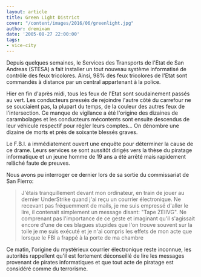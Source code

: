 ```yaml
---
layout: article
title: Green Light District
cover: "/content/images/2016/06/greenlight.jpg"
author: dremixam
date: '2005-08-27 22:00:00'
tags:
- vice-city
---
```


Depuis quelques semaines, le Services des Transports de l'Etat de San Andreas (STESA) a fait installer un tout nouveau système informatisé de contrôle des feux tricolores. Ainsi, 98% des feux tricolores de l'Etat sont commandés à distance par un central appartenant à la police.

Hier en fin d'après midi, tous les feux de l'Etat sont soudainement passés au vert. Les conducteurs pressés de rejoindre l'autre côté du carrefour ne se souciaient pas, la plupart du temps, de la couleur des autres feux de l'intersection. Ce manque de vigilance a été l'origine des dizaines de carambolages et les conducteurs mécontents sont ensuite descendus de leur véhicule respectif pour régler leurs comptes... On dénombre une dizaine de morts et près de soixante blessés graves.

Le F.B.I. a immédiatement ouvert une enquête pour déterminer la cause de ce drame. Leurs services se sont aussitôt dirigés vers la thèse du piratage informatique et un jeune homme de 19 ans a été arrêté mais rapidement relâché faute de preuves.

Nous avons pu interroger ce dernier lors de sa sortie du commissariat de San Fierro:

> J'étais tranquillement devant mon ordinateur, en train de jouer au dernier UnderStrike quand j'ai reçu un courrier électronique. Ne recevant pas fréquemment de mails, je me suis empressé d'aller le lire, il contenait simplement un message disant: "Tape ZEIIVG". Ne comprenant pas l'importance de ce geste et imaginant qu'il s'agissait encore d'une de ces blagues stupides que l'on trouve souvent sur la toile je me suis exécuté et je n'ai compris les effets de mon acte que lorsque le FBI a frappé à la porte de ma chambre

Ce matin, l'origine du mystérieux courrier électronique reste inconnue, les autorités rappellent qu'il est fortement déconseillé de lire les messages provenant de pirates informatiques et que tout acte de piratage est considéré comme du terrorisme.